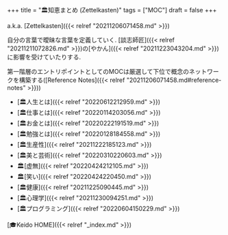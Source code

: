 +++
title = "🏛知恵まとめ (Zettelkasten)"
tags = ["MOC"]
draft = false
+++

a.k.a. [Zettelkasten]({{< relref "20211206071458.md" >}})

自分の言葉で曖昧な言葉を定義していく. [談志師匠]({{< relref "20211211072826.md" >}})の[やかん]({{< relref "20211223043204.md" >}})に影響を受けていたりする.

第一階層のエントリポイントとしてのMOCは厳選して下位で概念のネットワークを構築する([Reference Notes]({{< relref "20211206071458.md#reference-notes" >}}))

-   [🏛人生とは]({{< relref "20220612212959.md" >}})
-   [🏛仕事とは]({{< relref "20220114203056.md" >}})
-   [🏛お金とは]({{< relref "20220222191519.md" >}})
-   [🏛勉強とは]({{< relref "20220128184558.md" >}})
-   [🏛生産性]({{< relref "20211222185123.md" >}})
-   [🏛美と芸術]({{< relref "20220310220603.md" >}})
-   🏛[虚無]({{< relref "20220424212105.md" >}})
-   🏛[笑い]({{< relref "20220424220450.md" >}})
-   [🏛健康]({{< relref "20211225090445.md" >}})
-   [🏛心理学]({{< relref "20211230094251.md" >}})
-   [🏛プログラミング]({{< relref "20220604150229.md" >}})

[🎓Keido HOME]({{< relref "_index.md" >}})
